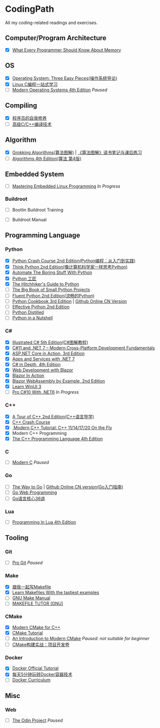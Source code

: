 # CodingPath
All my coding-related readings and exercises.

## Computer/Program Architecture
- [X] [What Every Programmer Should Know About Memory](https://people.freebsd.org/~lstewart/articles/cpumemory.pdf)

## OS
- [X] [Operating System: Three Easy Pieces(操作系统导论)](https://book.douban.com/subject/33463930/)
- [X] [Linux C编程一站式学习](https://book.douban.com/subject/4141733/)
- [ ] [Modern Operating Systems 4th Edition](https://book.douban.com/subject/25864553/) *Paused*

## Compiling
- [X] [程序员的自我修养](https://book.douban.com/subject/3652388/)
- [ ] [高级C/C++编译技术](https://book.douban.com/subject/36243071/)

## Algorithm
- [X] [Grokking Algorithms(算法图解)](https://book.douban.com/subject/26979890/) | [《算法图解》读书笔记与课后练习](https://book.douban.com/review/9372724/)
- [ ] [Algorithms 4th Edition(算法 第4版)](https://book.douban.com/subject/19952400/)

## Embedded System
- [ ] [Mastering Embedded Linux Programming](https://www.goodreads.com/book/show/52792797-mastering-embedded-linux-programming) *In Progress*

### Buildroot
- [ ] Bootlin Buildroot Training
- [ ] Buildroot Manual


## Programming Language

### Python
- [X] [Python Crash Course 2nd Edition(Python编程：从入门到实践)](https://book.douban.com/subject/31333701/)
- [X] [Think Python 2nd Edition(像计算机科学家一样思考Python)](https://book.douban.com/subject/26870407/)
- [X] [Automate The Boring Stuff With Python](https://book.douban.com/subject/26836700/)
- [X] [Python 工匠](https://book.douban.com/subject/35723705/)
- [X] [The Hitchhiker's Guide to Python](https://book.douban.com/subject/26791779/)
- [ ] [The Big Book of Small Python Projects](https://inventwithpython.com/bigbookpython/)
- [ ] [Fluent Python 2nd Edition(流畅的Python)](https://book.douban.com/subject/34990079/)
- [ ] [Python Cookbook 3rd Edition](https://book.douban.com/subject/26381341/) | [Github Online CN Version](https://python3-cookbook.readthedocs.io/zh_CN/latest/index.html)
- [ ] [Effective Python 2nd Edition](https://book.douban.com/subject/35334595/)
- [ ] [Python Distilled](https://book.douban.com/subject/35563594/)
- [ ] [Python in a Nutshell](https://www.oreilly.com/library/view/python-in-a/9781098113544/)

### C#
- [X] [Illustrated C# 5th Edition(C#图解教程)](https://book.douban.com/subject/34894447/)
- [X] [C#11 and .NET 7 – Modern Cross-Platform Development Fundamentals](https://www.goodreads.com/book/show/63259355-c-11-and-net-7-modern-cross-platform-development-fundamentals)
- [X] [ASP.NET Core in Action, 3rd Edition](https://www.goodreads.com/book/show/126988024)
- [X] [Apps and Services with .NET 7](https://www.goodreads.com/book/show/63336482-apps-and-services-with-net-7)
- [X] [C# in Depth, 4th Edition](https://www.goodreads.com/book/show/58359576-c-in-depth)
- [X] [Web Development with Blazor](https://www.goodreads.com/book/show/120781374-web-development-with-blazor)
- [X] [Blazor In Action](https://www.goodreads.com/book/show/58882047-blazor-in-action)
- [X] [Blazor WebAssembly by Example, 2nd Edition](https://www.goodreads.com/book/show/122337852-blazor-webassembly-by-example---second-edition)
- [X] [Learn WinUI 3](https://www.goodreads.com/book/show/197075366-learn-winui-3---second-edition)
- [ ] [Pro C#10 With .NET6](https://book.douban.com/subject/36035498/) *In Progress*

### C++
- [X] [A Tour of C++ 2nd Edition(C++语言导学)](https://book.douban.com/subject/34809273/)
- [X] [C++ Crash Course](https://book.douban.com/subject/31522157/)
- [X] [ Modern C++ Tutorial: C++ 11/14/17/20 On the Fly](https://changkun.de/modern-cpp/)
- [X] Modern C++ Programming
- [X] [The C++ Programming Language 4th Edition](https://book.douban.com/subject/26857943/)

### C
- [ ] [Modern C](https://www.goodreads.com/book/show/25097722-modern-c) *Paused*

### Go
- [ ] [The Way to Go](https://book.douban.com/subject/10558892/) | [Github Online CN version(Go入门指南)](https://github.com/unknwon/the-way-to-go_ZH_CN)
- [ ] [Go Web Programming](https://book.douban.com/subject/27204133/)
- [ ] [Go语言核心36讲](https://time.geekbang.org/column/intro/112)

### Lua
- [ ] [Programming In Lua 4th Edition](https://book.douban.com/subject/30262035/)

## Tooling

### Git
- [ ] [Pro Git](https://git-scm.com/book/en/v2) *Paused*

### Make
- [X] [跟我一起写Makefile](https://github.com/seisman/how-to-write-makefile)
- [X] [Learn Makefiles With the tastiest examples](https://makefiletutorial.com/#getting-started)
- [ ] [GNU Make Manual](https://www.gnu.org/software/make/manual/)
- [ ] [MAKEFILE TUTOR (GNU)](https://github.com/clementvidon/Makefile_tutor)

### CMake
- [X] [Modern CMake for C++](https://github.com/xiaoweiChen/Modern-CMake-for-Cpp-2ed)
- [X] [CMake Tutorial](https://cmake.org/cmake/help/latest/guide/tutorial/index.html)
- [ ] [An Introduction to Modern CMake](https://cliutils.gitlab.io/modern-cmake/README.html) *Paused: not suitable for beginner*
- [ ] [CMake构建实战：项目开发卷](https://book.douban.com/subject/36787652/)

### Docker
- [X] [Docker Official Tutorial](https://docs.docker.com/get-started/)
- [X] [每天5分钟玩转Docker容器技术](https://book.douban.com/subject/27593748/)
- [ ] [Docker Curriculum](https://docker-curriculum.com/#introduction)

## Misc

### Web
- [ ] [The Odin Project](https://www.theodinproject.com) *Paused*

